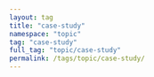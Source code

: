 ```yaml
---
layout: tag
title: "case-study"
namespace: "topic"
tag: "case-study"
full_tag: "topic/case-study"
permalink: /tags/topic/case-study/
---
```

